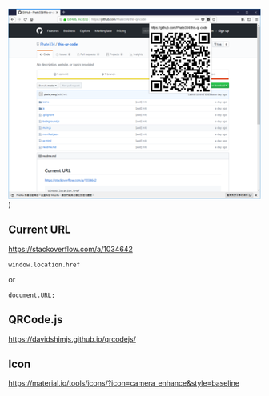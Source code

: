 
![default](demo.png))

## Current URL
https://stackoverflow.com/a/1034642

```
window.location.href 
```
or
```
document.URL;
```

## QRCode.js

https://davidshimjs.github.io/qrcodejs/

## Icon

https://material.io/tools/icons/?icon=camera_enhance&style=baseline